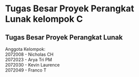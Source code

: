 # Tugas Besar Proyek Perangkat Lunak kelompok C
## Tugas Besar Proyek Perangkat Lunak
Anggota Kelompok:\
2072008 - Nicholas CH\
2072023 - Arya Tri PM\
2072030 - Kevin Laurence\
2072049 - Franco T
